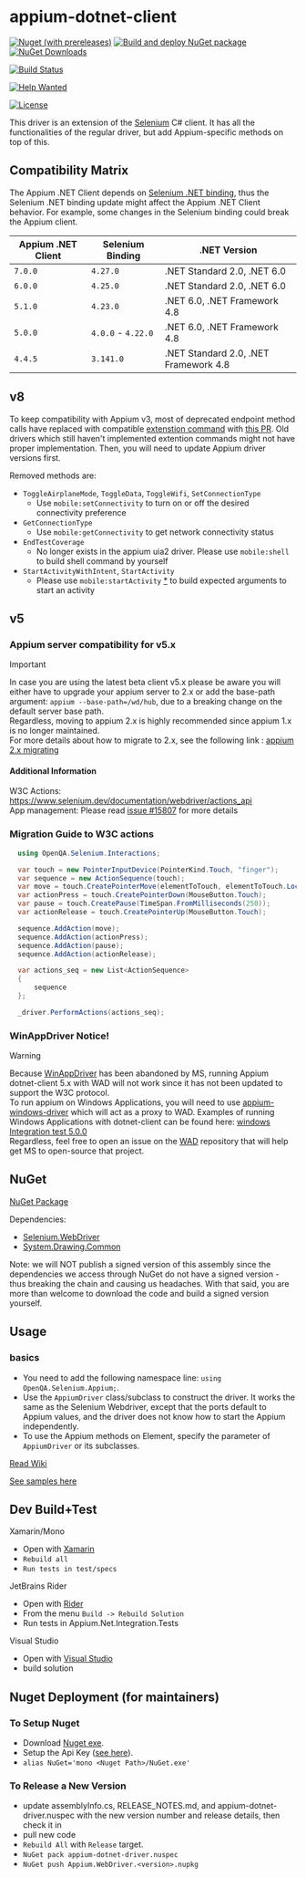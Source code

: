 # appium-dotnet-client

[![Nuget (with prereleases)](https://img.shields.io/nuget/vpre/Appium.WebDriver)](https://www.nuget.org/packages/Appium.WebDriver/absoluteLatest)
[![Build and deploy NuGet package](https://github.com/appium/dotnet-client/actions/workflows/release-nuget.yml/badge.svg)](https://github.com/appium/dotnet-client/actions/workflows/release-nuget.yml)
[![NuGet Downloads](https://img.shields.io/nuget/dt/Appium.Webdriver.svg)](https://www.nuget.org/packages/Appium.Webdriver)

[![Build Status](https://dev.azure.com/AppiumCI/dotnet-client/_apis/build/status/appium.dotnet-client?branchName=main)](https://dev.azure.com/AppiumCI/dotnet-client/_build/latest?definitionId=68&branchName=main)

[![Help Wanted](https://img.shields.io/github/issues-raw/appium/dotnet-client/HelpWanted?style=plastic&logo=github&logoColor=blue&label=Help%20Wanted%20issues&color=red
)](https://github.com/appium/dotnet-client/issues?q=is%3Aopen+is%3Aissue+label%3AHelpWanted)

[![License](https://img.shields.io/badge/License-Apache_2.0-lightblue.svg)](https://opensource.org/licenses/Apache-2.0)

This driver is an extension of the [Selenium](http://docs.seleniumhq.org/) C# client. It has
all the functionalities of the regular driver, but add Appium-specific methods on top of this.

## Compatibility Matrix

The Appium .NET Client depends on [Selenium .NET binding](https://www.nuget.org/packages/Selenium.WebDriver), thus the Selenium .NET binding update might affect the Appium .NET Client behavior.
For example, some changes in the Selenium binding could break the Appium client.

|Appium .NET Client| Selenium Binding	| .NET Version |
|----|----|----|
|`7.0.0` |`4.27.0` |.NET Standard 2.0, .NET 6.0|
|`6.0.0` |`4.25.0` |.NET Standard 2.0, .NET 6.0|
|`5.1.0` |`4.23.0` |.NET 6.0, .NET Framework 4.8 |
|`5.0.0` |`4.0.0` - `4.22.0` | .NET 6.0, .NET Framework 4.8 |
|`4.4.5` |`3.141.0` |.NET Standard 2.0, .NET Framework 4.8 |


## v8
To keep compatibility with Appium v3, most of deprecated endpoint method calls have replaced with compatible [extenstion command](https://appium.io/docs/en/latest/guides/execute-methods/) with [this PR](https://github.com/appium/dotnet-client/pull/939). Old drivers which still haven't implemented extention commands might not have proper implementation. Then, you will need to update Appium driver versions first.

Removed methods are:
- `ToggleAirplaneMode`, `ToggleData`, `ToggleWifi`, `SetConnectionType`
    - Use `mobile:setConnectivity` to turn on or off the desired connectivity preference
- `GetConnectionType`
    - Use `mobile:getConnectivity` to get network connectivity status
- `EndTestCoverage`
    - No longer exists in the appium uia2 driver. Please use `mobile:shell` to build shell command by yourself
- `StartActivityWithIntent`, `StartActivity`
    - Please use `mobile:startActivity` [*](https://github.com/appium/appium-uiautomator2-driver?tab=readme-ov-file#mobile-startactivity) to build expected arguments to start an activity

## v5

### Appium server compatibility for v5.x

> [!IMPORTANT]
> In case you are using the latest beta client v5.x please be aware you will either have to upgrade your appium server to 2.x or add the base-path argument:
> `appium --base-path=/wd/hub`, due to a breaking change on the default server base path. <br/>
> Regardless, moving to appium 2.x is highly recommended since appium 1.x is no longer maintained. <br/>
> For more details about how to migrate to 2.x, see the following link : [appium 2.x migrating](https://appium.github.io/appium/docs/en/2.0/guides/migrating-1-to-2/)

#### Additional Information
W3C Actions: https://www.selenium.dev/documentation/webdriver/actions_api  <br/>
App management: Please read [issue #15807](https://github.com/appium/appium/issues/15807) for more details

### Migration Guide to W3C actions
```csharp
  using OpenQA.Selenium.Interactions;

  var touch = new PointerInputDevice(PointerKind.Touch, "finger");
  var sequence = new ActionSequence(touch);
  var move = touch.CreatePointerMove(elementToTouch, elementToTouch.Location.X, elementToTouch.Location.Y,TimeSpan.FromSeconds(1));
  var actionPress = touch.CreatePointerDown(MouseButton.Touch);
  var pause = touch.CreatePause(TimeSpan.FromMilliseconds(250));
  var actionRelease = touch.CreatePointerUp(MouseButton.Touch);

  sequence.AddAction(move);
  sequence.AddAction(actionPress);
  sequence.AddAction(pause);
  sequence.AddAction(actionRelease);

  var actions_seq = new List<ActionSequence>
  {
      sequence
  };

  _driver.PerformActions(actions_seq);
 ```

### WinAppDriver Notice!

> [!WARNING]
> Because [WinAppDriver](https://github.com/microsoft/WinAppDriver) has been abandoned by MS, running Appium dotnet-client 5.x with WAD will not work since it has not been updated to support the W3C protocol. <br/>
> To run appium on Windows Applications, you will need to use [appium-windows-driver](https://github.com/appium/appium-windows-driver) which will act as a proxy to WAD.
> Examples of running Windows Applications with dotnet-client can be found here: [windows Integration test 5.0.0](https://github.com/appium/dotnet-client/tree/release/5.0.0/test/integration/Windows) <br/>
> Regardless, feel free to open an issue on the [WAD](https://github.com/microsoft/WinAppDriver/issues) repository that will help get MS to open-source that project.

## NuGet

[NuGet Package](http://www.nuget.org/packages/Appium.WebDriver/)

Dependencies:

- [Selenium.WebDriver](http://www.nuget.org/packages/Selenium.WebDriver/)
- [System.Drawing.Common](https://www.nuget.org/packages/System.Drawing.Common/)

Note: we will NOT publish a signed version of this assembly since the dependencies we access through NuGet do not have a signed version - thus breaking the chain and causing us headaches. With that said, you are more than welcome to download the code and build a signed version yourself.

## Usage

### basics

- You need to add the following namespace line: `using OpenQA.Selenium.Appium;`.
- Use the `AppiumDriver` class/subclass to construct the driver. It works the same as the Selenium Webdriver, except that
 the ports default to Appium values, and the driver does not know how to start the Appium independently.
- To use the Appium methods on Element, specify the parameter of `AppiumDriver` or its subclasses.

[Read Wiki](https://github.com/appium/appium-dotnet-driver/wiki)

[See samples here](https://github.com/appium/sample-code/tree/master/sample-code/examples/dotnet/AppiumDotNetSample)


## Dev Build+Test

Xamarin/Mono
- Open with [Xamarin](http://xamarin.com/)
- `Rebuild all`
- `Run tests in test/specs`

JetBrains Rider
- Open with [Rider](https://www.jetbrains.com/rider/)
- From the menu `Build -> Rebuild Solution`
- Run tests in Appium.Net.Integration.Tests

Visual Studio

- Open with [Visual Studio](https://www.visualstudio.com/)
- build solution

## Nuget Deployment (for maintainers)

### To Setup Nuget
- Download [Nuget exe](http://nuget.org/nuget.exe).
- Setup the Api Key ([see here](http://docs.nuget.org/docs/creating-packages/creating-and-publishing-a-package#api-key)).
- `alias NuGet='mono <Nuget Path>/NuGet.exe'`

### To Release a New Version
- update assemblyInfo.cs, RELEASE_NOTES.md, and appium-dotnet-driver.nuspec with the new version number and release details, then check it in
- pull new code
- `Rebuild All` with `Release` target.
- `NuGet pack appium-dotnet-driver.nuspec`
- `NuGet push Appium.WebDriver.<version>.nupkg`
